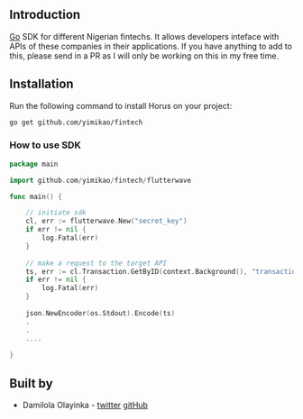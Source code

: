 ## Introduction

[Go](https://golang.org) SDK for different Nigerian fintechs. It allows developers inteface with APIs of these companies in their applications.
If you have anything to add to this, please send in a PR as I will only be working on this in my free time.

## Installation 

Run the following command to install Horus on your project:

```bash
go get github.com/yimikao/fintech
```
### How to use SDK

```go
package main

import github.com/yimikao/fintech/flutterwave

func main() {

    // initiate sdk
    cl, err := flutterwave.New("secret_key")
    if err != nil {
        log.Fatal(err)
    }
    
    // make a request to the target API
    ts, err := cl.Transaction.GetByID(context.Background(), "transaction_id")
    if err != nil {
        log.Fatal(err)
    }
  
    json.NewEncoder(os.Stdout).Encode(ts)
    .
    .
    ....
    
}
```
## Built by 

* Damilola Olayinka - [twitter](https://twitter.com/unimppressed) [gitHub](https://github.com/yimikao)

